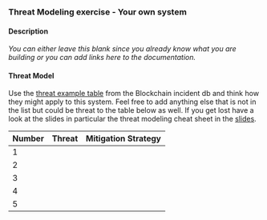 ### Threat Modeling exercise - Your own system

#### Description 

_You can either leave this blank since you already know what you are building or you can add links here to the documentation._

#### Threat Model 

Use the [threat example table](./threat_list_blockchain_incident_db.md) from the Blockchain incident db and think how they might apply to this system. Feel free to add anything else that is not in the list but could be threat to the table below as well. If you get lost have a look at the slides in particular the threat modeling cheat sheet in the [slides](./How_to_Not_Get_Rekt_Volume_1_Threat_Modeling.pdf).    

| Number | Threat | Mitigation Strategy |
|--------|---------------------------------------------------------------|---------------------------------------------------------------|
| 1      |   |   |
| 2      |   |   |
| 3      |   |   |
| 4      |   |   |
| 5      |   |   |